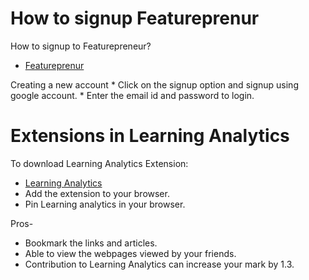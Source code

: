 # How to signup Featureprenur

How to signup to Featurepreneur?
* [Featureprenur](https://featurepreneur.com/) 

Creating a new account
    * Click on the signup option and signup using google account.
    * Enter the email id and password to login.

# Extensions in Learning Analytics

To download Learning Analytics Extension:

* [Learning Analytics](https://chrome.google.com/webstore/detail/learning-analytics/jghnmnbocllgpppgnafiipnjcanfgcdm)
* Add the extension to your browser.
* Pin Learning analytics in your browser.

Pros-
* Bookmark the links and articles.
* Able to view the webpages viewed by your friends.
* Contribution to Learning Analytics can increase your mark by 1.3.